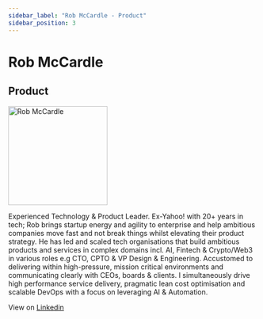 ```yaml
---
sidebar_label: "Rob McCardle - Product"
sidebar_position: 3
---
```


# Rob McCardle
## Product

<img src="/self-chain-public/img/rm.png" alt="Rob McCardle" width="200"/>

Experienced Technology & Product Leader. Ex-Yahoo! with 20+ years in tech; Rob brings startup energy and agility to enterprise and help ambitious companies move fast and not break things whilst elevating their product strategy. He has led and scaled tech organisations that build ambitious products and services in complex domains incl. AI, Fintech & Crypto/Web3 in various roles e.g CTO, CPTO & VP Design & Engineering. Accustomed to delivering within high-pressure, mission critical environments and communicating clearly with CEOs, boards & clients. I simultaneously drive high performance service delivery, pragmatic lean cost optimisation and scalable DevOps with a focus on leveraging AI & Automation.

View on [Linkedin](https://www.linkedin.com/in/robmccardle/)